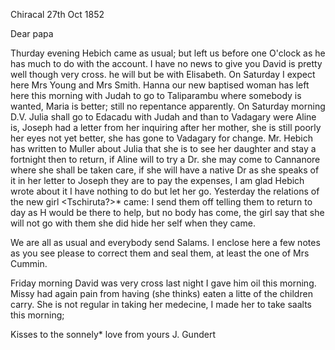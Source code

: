  Chiracal 27th Oct 1852

Dear papa

Thurday evening Hebich came as usual; but left us before one O'clock as he has much to do with the account. I have no news to give you David is pretty well though very cross. he will but be with Elisabeth. On Saturday I expect here Mrs Young and Mrs Smith. Hanna our new baptised woman has left here this morning with Judah to go to Taliparambu where somebody is wanted, Maria is better; still no repentance apparently. On Saturday morning D.V. Julia shall go to Edacadu with Judah and than to Vadagary were Aline is, Joseph had a letter from her inquiring after her mother, she is still poorly her eyes not yet better, she has gone to Vadagary for change. Mr. Hebich has written to Muller about Julia that she is to see her daughter and stay a fortnight then to return, if Aline will to try a Dr. she may come to Cannanore where she shall be taken care, if she will have a native Dr as she speaks of it in her letter to Joseph they are to pay the expenses, I am glad Hebich wrote about it I have nothing to do but let her go. Yesterday the relations of the new girl <Tschiruta?>* came: I send them off telling them to return to day as H would be there to help, but no body has come, the girl say that she will not go with them she did hide her self when they came.

We are all as usual and everybody send Salams. I enclose here a few notes as you see please to correct them and seal them, at least the one of Mrs Cummin.

Friday morning David was very cross last night I gave him oil this morning. Missy had again pain from having (she thinks) eaten a litte of the children carry. She is not regular in taking her medecine, I made her to take saalts this morning;

Kisses to the sonnely* love from yours
 J. Gundert

